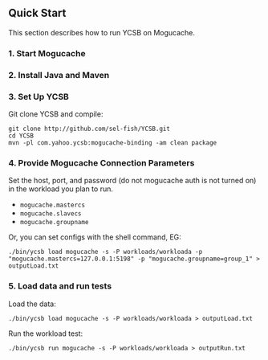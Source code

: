 <!--
Copyright (c) 2014 - 2015 YCSB contributors. All rights reserved.

Licensed under the Apache License, Version 2.0 (the "License"); you
may not use this file except in compliance with the License. You
may obtain a copy of the License at

http://www.apache.org/licenses/LICENSE-2.0

Unless required by applicable law or agreed to in writing, software
distributed under the License is distributed on an "AS IS" BASIS,
WITHOUT WARRANTIES OR CONDITIONS OF ANY KIND, either express or
implied. See the License for the specific language governing
permissions and limitations under the License. See accompanying
LICENSE file.
-->

## Quick Start

This section describes how to run YCSB on Mogucache. 

### 1. Start Mogucache

### 2. Install Java and Maven

### 3. Set Up YCSB

Git clone YCSB and compile:

    git clone http://github.com/sel-fish/YCSB.git
    cd YCSB
    mvn -pl com.yahoo.ycsb:mogucache-binding -am clean package

### 4. Provide Mogucache Connection Parameters
    
Set the host, port, and password (do not mogucache auth is not turned on) in the 
workload you plan to run.

- `mogucache.mastercs`
- `mogucache.slavecs`
- `mogucache.groupname`

Or, you can set configs with the shell command, EG:

    ./bin/ycsb load mogucache -s -P workloads/workloada -p "mogucache.mastercs=127.0.0.1:5198" -p "mogucache.groupname=group_1" > outputLoad.txt

### 5. Load data and run tests

Load the data:

    ./bin/ycsb load mogucache -s -P workloads/workloada > outputLoad.txt

Run the workload test:

    ./bin/ycsb run mogucache -s -P workloads/workloada > outputRun.txt

